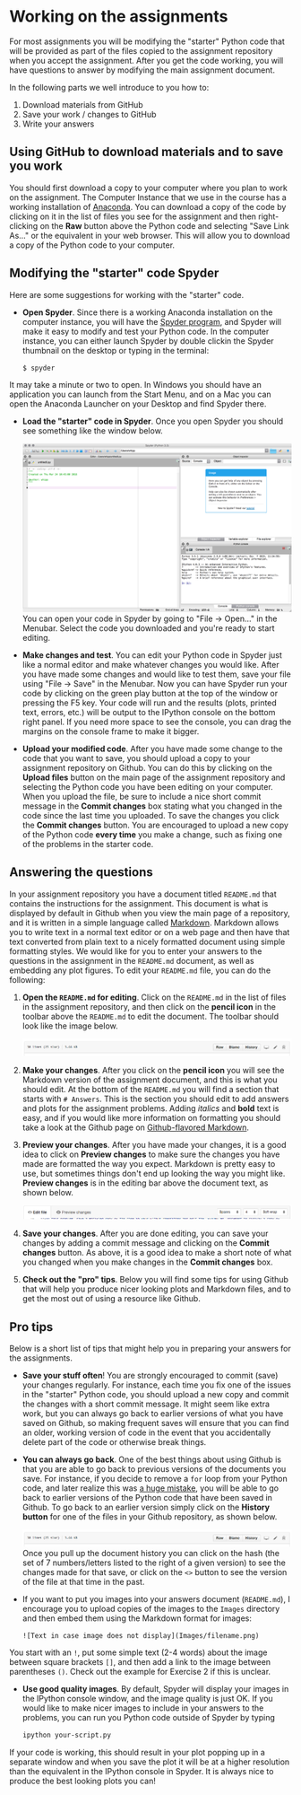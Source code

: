 # Working on the assignments

For most assignments you will be modifying the "starter" Python code that will be provided as part of the files copied
to the assignment repository when you accept the assignment. After you get the code working, you will have questions to 
answer by modifying the main assignment document.

In the following parts we well introduce to you how to:

1. Download materials from GitHub
2. Save your work / changes to GitHub
3. Write your answers

## Using GitHub to download materials and to save you work

You should first download a copy to your computer where you plan to work on the assignment.
The Computer Instance that we use in the course has a working installation of [Anaconda](Anaconda.md). 
You can download a copy of the code by clicking on it in the list of files you see for the assignment and then right-clicking on the **Raw** 
button above the Python code and selecting "Save Link As..." or the equivalent in your web browser. 
This will allow you to download a copy of the Python code to your computer.


## Modifying the "starter" code Spyder



Here are some suggestions for working with the "starter" code.


- **Open Spyder**. Since there is a working Anaconda installation on the computer instance, you will have the [Spyder program](https://pythonhosted.org/spyder/), 
and Spyder will make it easy to modify and test your Python code. In the computer instance, you can either launch Spyder by double clickin the Spyder thumbnail on the
desktop or typing in the terminal:

    ```bash
    $ spyder
    ```
It may take a minute or two to open. In Windows you should have an application you can launch from the Start Menu, and on a Mac you can open the Anaconda Launcher on your Desktop and find Spyder there.
- **Load the "starter" code in Spyder**. Once you open Spyder you should see something like the window below.

    ![Spyder](../img/Spyder.png)<br/>
You can open your code in Spyder by going to "File -> Open..." in the Menubar. Select the code you downloaded and you're ready to start editing.
- **Make changes and test**. You can edit your Python code in Spyder just like a normal editor and make whatever changes you would like. After you have made some 
changes and would like to test them, save your file using "File -> Save" in the Menubar. Now you can have Spyder run your code by clicking on the green play button 
at the top of the window or pressing the F5 key. Your code will run and the results (plots, printed text, errors, etc.) will be output to the IPython console on the 
bottom right panel. If you need more space to see the console, you can drag the margins on the console frame to make it bigger.
- **Upload your modified code**. After you have made some change to the code that you want to save, you should upload a copy to your assignment repository on Github.
You can do this by clicking on the **Upload files** button on the main page of the assignment repository and selecting the Python code you have been editing on your 
computer. When you upload the file, be sure to include a nice short commit message in the **Commit changes** box stating what you changed in the code since the last 
time you uploaded. To save the changes you click the **Commit changes** button. You are encouraged to upload a new copy of the Python code **every time** you make a 
change, such as fixing one of the problems in the starter code.

## Answering the questions
In your assignment repository you have a document titled `README.md` that contains the instructions for the assignment. 
This document is what is displayed by default in Github when you view the main page of a repository, and it is written in a simple language 
called [Markdown](https://daringfireball.net/projects/markdown/). 
Markdown allows you to write text in a normal text editor or on a web page and then have that text converted from plain text to a nicely formatted 
document using simple formatting styles. We would like for you to enter your answers to the questions in the assignment in the `README.md` document,
as well as embedding any plot figures. To edit your `README.md` file, you can do the following:

1. **Open the `README.md` for editing**. Click on the `README.md` in the list of files in the assignment repository, and 
then click on the **pencil icon** in the toolbar above the `README.md` to edit the document. The toolbar should look like the image below.

    ![Editing toolbar](../img/Edit-README.png)

2. **Make your changes**. After you click on the **pencil icon** you will see the Markdown version of the assignment document, and this is what you should edit. 
At the bottom of the `README.md` you will find a section that starts with `# Answers`. This is the section you should edit to add answers and plots for the 
assignment problems. Adding *italics* and **bold** text is easy, and if you would like more information on formatting you should take a look at the Github 
page on [Github-flavored Markdown](https://help.github.com/articles/basic-writing-and-formatting-syntax/).

3. **Preview your changes**. After you have made your changes, it is a good idea to click on **Preview changes** to make sure the changes you have made are 
formatted the way you expect. Markdown is pretty easy to use, but sometimes things don't end up looking the way you might like. **Preview changes** is in 
the editing bar above the document text, as shown below.

    ![Preview changes](../img/Preview-changes.png)

4. **Save your changes**. After you are done editing, you can save your changes by adding a commit message and clicking on the **Commit changes** button. 
As above, it is a good idea to make a short note of what you changed when you make changes in the **Commit changes** box.
5. **Check out the "pro" tips**. Below you will find some tips for using Github that will help you produce nicer looking plots and Markdown files, 
and to get the most out of using a resource like Github.

## Pro tips
Below is a short list of tips that might help you in preparing your answers for the assignments.

- **Save your stuff often**! You are strongly encouraged to commit (save) your changes regularly. For instance, each time you fix one of the issues in the
"starter" Python code, you should upload a new copy and commit the changes with a short commit message. It might seem like extra work, but you can always 
go back to earlier versions of what you have saved on Github, so making frequent saves will ensure that you can find an older, working version of code in 
the event that you accidentally delete part of the code or otherwise break things.

- **You can always go back**. One of the best things about using Github is that you are able to go back to previous versions of the documents you save. 
For instance, if you decide to remove a `for` loop from your Python code, and later realize this was [a huge mistake](https://youtu.be/46Kv4rBJi68), 
you will be able to go back to earlier versions of the Python code that have been saved in Github. To go back to an earlier version simply click on the 
**History button** for one of the files in your Github repository, as shown below.

    ![History button](../img/Edit-README.png)
Once you pull up the document history you can click on the hash (the set of 7 numbers/letters listed to the right of a given version) to see the changes made 
for that save, or click on the `<>` button to see the version of the file at that time in the past.

- If you want to put you images into your answers document (`README.md`), I encourage you to upload copies of the images to the `Images` directory and then 
embed them using the Markdown format for images:

    ```
    ![Text in case image does not display](Images/filename.png)
    ```
You start with an `!`, put some simple text (2-4 words) about the image between square brackets `[]`, and then add a link to the image between parentheses `()`. 
Check out the example for Exercise 2 if this is unclear.

- **Use good quality images**. By default, Spyder will display your images in the IPython console window, and the image quality is just OK. If you would like to
make nicer images to include in your answers to the problems, you can run you Python code outside of Spyder by typing

    ```bash
    ipython your-script.py
    ```
If your code is working, this should result in your plot popping up in a separate window and when you save the plot it will be at a higher resolution than the 
equivalent in the IPython console in Spyder. It is always nice to produce the best looking plots you can!
